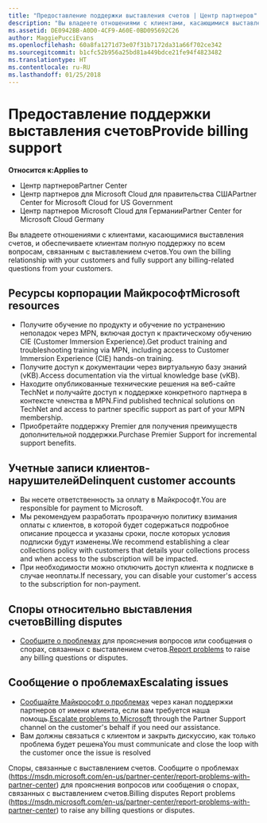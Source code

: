 ```yaml
---
title: "Предоставление поддержки выставления счетов | Центр партнеров"
description: "Вы владеете отношениями с клиентами, касающимися выставления счетов, и обеспечиваете клиентам полную поддержку по всем вопросам, связанным с выставлением счетов."
ms.assetid: DE0942BB-A0D0-4CF9-A60E-0BD095692C26
author: MaggiePucciEvans
ms.openlocfilehash: 60a8fa1271d73e07f31b7172da31a66f702ce342
ms.sourcegitcommit: b1cfc52b956a25bd81a449bdce21fe94f4823482
ms.translationtype: HT
ms.contentlocale: ru-RU
ms.lasthandoff: 01/25/2018
---
```

# <a name="provide-billing-support"></a><span data-ttu-id="343da-103">Предоставление поддержки выставления счетов</span><span class="sxs-lookup"><span data-stu-id="343da-103">Provide billing support</span></span>

**<span data-ttu-id="343da-104">Относится к:</span><span class="sxs-lookup"><span data-stu-id="343da-104">Applies to</span></span>**

-  <span data-ttu-id="343da-105">Центр партнеров</span><span class="sxs-lookup"><span data-stu-id="343da-105">Partner Center</span></span>
-  <span data-ttu-id="343da-106">Центр партнеров для Microsoft Cloud для правительства США</span><span class="sxs-lookup"><span data-stu-id="343da-106">Partner Center for Microsoft Cloud for US Government</span></span>
-  <span data-ttu-id="343da-107">Центр партнеров Microsoft Cloud для Германии</span><span class="sxs-lookup"><span data-stu-id="343da-107">Partner Center for Microsoft Cloud Germany</span></span>

<span data-ttu-id="343da-108">Вы владеете отношениями с клиентами, касающимися выставления счетов, и обеспечиваете клиентам полную поддержку по всем вопросам, связанным с выставлением счетов.</span><span class="sxs-lookup"><span data-stu-id="343da-108">You own the billing relationship with your customers and fully support any billing-related questions from your customers.</span></span>

## <a href="" id="microsoftresources"></a><span data-ttu-id="343da-109">Ресурсы корпорации Майкрософт</span><span class="sxs-lookup"><span data-stu-id="343da-109">Microsoft resources</span></span>


-   <span data-ttu-id="343da-110">Получите обучение по продукту и обучение по устранению неполадок через MPN, включая доступ к практическому обучению CIE (Customer Immersion Experience).</span><span class="sxs-lookup"><span data-stu-id="343da-110">Get product training and troubleshooting training via MPN, including access to Customer Immersion Experience (CIE) hands-on training.</span></span>
-   <span data-ttu-id="343da-111">Получите доступ к документации через виртуальную базу знаний (vKB).</span><span class="sxs-lookup"><span data-stu-id="343da-111">Access documentation via the virtual knowledge base (vKB).</span></span>
-   <span data-ttu-id="343da-112">Находите опубликованные технические решения на веб-сайте TechNet и получайте доступ к поддержке конкретного партнера в контексте членства в MPN.</span><span class="sxs-lookup"><span data-stu-id="343da-112">Find published technical solutions on TechNet and access to partner specific support as part of your MPN membership.</span></span>
-   <span data-ttu-id="343da-113">Приобретайте поддержку Premier для получения преимуществ дополнительной поддержки.</span><span class="sxs-lookup"><span data-stu-id="343da-113">Purchase Premier Support for incremental support benefits.</span></span>

## <a href="" id="delinquentcustomeraccounts"></a><span data-ttu-id="343da-114">Учетные записи клиентов-нарушителей</span><span class="sxs-lookup"><span data-stu-id="343da-114">Delinquent customer accounts</span></span>


-   <span data-ttu-id="343da-115">Вы несете ответственность за оплату в Майкрософт.</span><span class="sxs-lookup"><span data-stu-id="343da-115">You are responsible for payment to Microsoft.</span></span>
-   <span data-ttu-id="343da-116">Мы рекомендуем разработать прозрачную политику взимания оплаты с клиентов, в которой будет содержаться подробное описание процесса и указаны сроки, после которых условия подписки будут изменены.</span><span class="sxs-lookup"><span data-stu-id="343da-116">We recommend establishing a clear collections policy with customers that details your collections process and when access to the subscription will be impacted.</span></span>
-   <span data-ttu-id="343da-117">При необходимости можно отключить доступ клиента к подписке в случае неоплаты.</span><span class="sxs-lookup"><span data-stu-id="343da-117">If necessary, you can disable your customer's access to the subscription for non-payment.</span></span>

## <a href="" id="billingdisputes"></a><span data-ttu-id="343da-118">Споры относительно выставления счетов</span><span class="sxs-lookup"><span data-stu-id="343da-118">Billing disputes</span></span>


-   <span data-ttu-id="343da-119">[Сообщите о проблемах](report-problems-with-partner-center.md) для прояснения вопросов или сообщения о спорах, связанных с выставлением счетов.</span><span class="sxs-lookup"><span data-stu-id="343da-119">[Report problems](report-problems-with-partner-center.md) to raise any billing questions or disputes.</span></span>

## <a href="" id="escalatingissues"></a><span data-ttu-id="343da-120">Сообщение о проблемах</span><span class="sxs-lookup"><span data-stu-id="343da-120">Escalating issues</span></span>


-   <span data-ttu-id="343da-121">[Сообщайте Майкрософт о проблемах](escalate-problems-to-microsoft.md) через канал поддержки партнеров от имени клиента, если вам требуется наша помощь.</span><span class="sxs-lookup"><span data-stu-id="343da-121">[Escalate problems to Microsoft](escalate-problems-to-microsoft.md) through the Partner Support channel on the customer's behalf if you need our assistance.</span></span>
-   <span data-ttu-id="343da-122">Вам должны связаться с клиентом и закрыть дискуссию, как только проблема будет решена</span><span class="sxs-lookup"><span data-stu-id="343da-122">You must communicate and close the loop with the customer once the issue is resolved</span></span> 

 
<span data-ttu-id="343da-123">Споры, связанные с выставлением счетов. Сообщите о проблемах (https://msdn.microsoft.com/en-us/partner-center/report-problems-with-partner-center) для прояснения вопросов или сообщения о спорах, связанных с выставлением счетов.</span><span class="sxs-lookup"><span data-stu-id="343da-123">Billing disputes Report problems (https://msdn.microsoft.com/en-us/partner-center/report-problems-with-partner-center) to raise any billing questions or disputes.</span></span>


